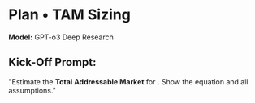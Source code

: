 # Plan • TAM Sizing

**Model:** GPT-o3 Deep Research

## Kick-Off Prompt:

"Estimate the **Total Addressable Market** for <market>. Show the equation and all assumptions."
